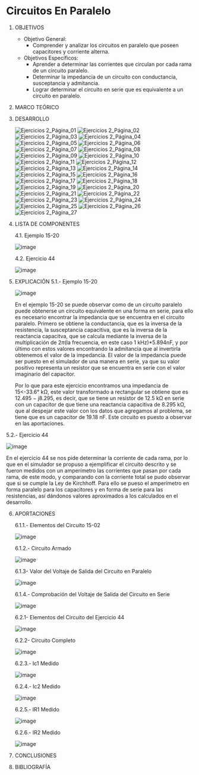 # Circuitos En Paralelo
1.  OBJETIVOS
    - Objetivo General:
      - Comprender y analizar los circuitos en paralelo que poseen capacitores y corriente alterna.
    - Objetivos Específicos:
      - Aprender a determinar las corrientes que circulan por cada rama de un circuito paralelo.
      - Determinar la impedancia de un circuito con conductancia, susceptancia y admitancia.
      - Lograr determinar el circuito en serie que es equivalente a un circuito en paralelo.
2. MARCO TEÓRICO

  

3. DESARROLLO

    ![Ejercicios 2_Página_01](https://user-images.githubusercontent.com/75439689/108791829-fc414680-754d-11eb-87cc-fa65b0471727.jpg)
![Ejercicios 2_Página_02](https://user-images.githubusercontent.com/75439689/108791831-fc414680-754d-11eb-949d-2aea8b655756.jpg)
![Ejercicios 2_Página_03](https://user-images.githubusercontent.com/75439689/108791834-fcd9dd00-754d-11eb-8000-fca91c57c086.jpg)
![Ejercicios 2_Página_04](https://user-images.githubusercontent.com/75439689/108791836-fcd9dd00-754d-11eb-9223-577695d84061.jpg)
![Ejercicios 2_Página_05](https://user-images.githubusercontent.com/75439689/108791837-fcd9dd00-754d-11eb-9a3a-39f7f5b99079.jpg)
![Ejercicios 2_Página_06](https://user-images.githubusercontent.com/75439689/108791838-fd727380-754d-11eb-8fe3-746db31dcd64.jpg)
![Ejercicios 2_Página_07](https://user-images.githubusercontent.com/75439689/108791840-fd727380-754d-11eb-9f82-b1e270365dd8.jpg)
![Ejercicios 2_Página_08](https://user-images.githubusercontent.com/75439689/108791841-fd727380-754d-11eb-90a9-d8c12bd84f15.jpg)
![Ejercicios 2_Página_09](https://user-images.githubusercontent.com/75439689/108791843-fe0b0a00-754d-11eb-9bf8-826eed47564d.jpg)
![Ejercicios 2_Página_10](https://user-images.githubusercontent.com/75439689/108791845-fe0b0a00-754d-11eb-8a7f-fdc62d3694ad.jpg)
![Ejercicios 2_Página_11](https://user-images.githubusercontent.com/75439689/108791846-fe0b0a00-754d-11eb-9e37-da0f01b5ed5e.jpg)
![Ejercicios 2_Página_12](https://user-images.githubusercontent.com/75439689/108791847-fe0b0a00-754d-11eb-9c9c-450e4083b398.jpg)
![Ejercicios 2_Página_13](https://user-images.githubusercontent.com/75439689/108791849-fea3a080-754d-11eb-8bbb-af42531464ac.jpg)
![Ejercicios 2_Página_14](https://user-images.githubusercontent.com/75439689/108791850-fea3a080-754d-11eb-9be4-15247ca3a146.jpg)
![Ejercicios 2_Página_15](https://user-images.githubusercontent.com/75439689/108791852-ff3c3700-754d-11eb-9b47-df803b2ecaa5.jpg)
![Ejercicios 2_Página_16](https://user-images.githubusercontent.com/75439689/108791813-f9465600-754d-11eb-9a6d-362bf402fac3.jpg)
![Ejercicios 2_Página_17](https://user-images.githubusercontent.com/75439689/108791814-f9deec80-754d-11eb-9191-9358c95f8716.jpg)
![Ejercicios 2_Página_18](https://user-images.githubusercontent.com/75439689/108791815-fa778300-754d-11eb-90e0-03905a69876d.jpg)
![Ejercicios 2_Página_19](https://user-images.githubusercontent.com/75439689/108791817-fa778300-754d-11eb-9c37-8544d3d86f4d.jpg)
![Ejercicios 2_Página_20](https://user-images.githubusercontent.com/75439689/108791818-fa778300-754d-11eb-8b23-b2935fb21d52.jpg)
![Ejercicios 2_Página_21](https://user-images.githubusercontent.com/75439689/108791819-fb101980-754d-11eb-87d0-98afa87a513a.jpg)
![Ejercicios 2_Página_22](https://user-images.githubusercontent.com/75439689/108791821-fb101980-754d-11eb-90ad-83aa71b45573.jpg)
![Ejercicios 2_Página_23](https://user-images.githubusercontent.com/75439689/108791822-fb101980-754d-11eb-9b7c-3b489daf6d60.jpg)
![Ejercicios 2_Página_24](https://user-images.githubusercontent.com/75439689/108791823-fba8b000-754d-11eb-8553-059a78d20b81.jpg)
![Ejercicios 2_Página_25](https://user-images.githubusercontent.com/75439689/108791824-fba8b000-754d-11eb-8c83-ca5de375b030.jpg)
![Ejercicios 2_Página_26](https://user-images.githubusercontent.com/75439689/108791825-fba8b000-754d-11eb-8c8c-b510ecd9b4ef.jpg)
![Ejercicios 2_Página_27](https://user-images.githubusercontent.com/75439689/108791827-fc414680-754d-11eb-9698-0e661dae5b40.jpg)

4. LISTA DE COMPONENTES

    4.1. Ejemplo 15-20
 
     ![image](https://user-images.githubusercontent.com/75439689/108777023-2fc1a800-7531-11eb-99e2-a4651f5dfc0f.png)
  
    4.2. Ejercicio 44
  
    ![image](https://user-images.githubusercontent.com/75439689/108777091-4667ff00-7531-11eb-8cc3-146b9391e349.png)
  
5. EXPLICACIÓN
  5.1.- Ejemplo 15-20

      ![image](https://user-images.githubusercontent.com/75439689/108779302-a57b4300-7534-11eb-9fe9-b1c301e0a09e.png)

      En el ejemplo 15-20 se puede observar como de un circuito paralelo puede obtenerse un circuito equivalente en una forma en serie, para ello es necesario encontrar la impedancia que se encuentra en el circuito paralelo. Primero se obtiene la conductancia, que es la inversa de la resistencia, la susceptancia capacitiva, que es la inversa de la reactancia capacitva, que se calcula mediante la inversa de la multiplicación de 2*π*(la frecuencia, en este caso 1 kHz)*5.894nF, y por último con estos valores encontrando la admitancia que al invertirla obtenemos el valor de la impedancia. El valor de la impedancia puede ser puesto en el simulador de una manera en serie, ya que su valor positivo representa un resistor que se encuentra en serie con el valor imaginario del capacitor.
      
      Por lo que para este ejercicio encontramos una impedancia de 15<-33.6° kΩ, este valor transformado a rectangular se obtiene que es 12.495 − j8.295, es decir, que se tiene un resistor de 12.5 kΩ en serie con un capacitor de que tiene una reactancia capacitiva de 8.295 kΩ, que al despejar este valor con los datos que agregamos al problema, se tiene que es un capacitor de 19.18 nF. Este circuito es puesto a observar en las aportaciones.

5.2.- Ejercicio 44

   ![image](https://user-images.githubusercontent.com/75439689/108779475-ec693880-7534-11eb-98e4-e1a26cf1c09f.png)

   En el ejercicio 44 se nos pide determinar la corriente de cada rama, por lo que en el simulador se propuso a ejemplificar el circuito descrito y se fueron medidos con un amperímetro las corrientes que pasan por cada rama, de este modo, y comparando con la corriente total se pudo observar que si se cumple la Ley de Kirchhoff. Para ello se pueso el amperímetro en forma paralelo para los capacitores y en forma de serie para las resistencias, así dándonos valores aproximados a los calculados en el desarrollo.

6. APORTACIONES

   6.1.1.- Elementos del Circuito 15-02
   
   ![image](https://user-images.githubusercontent.com/75439689/108785617-c7c68e00-753f-11eb-8031-25114c5d9ae1.png)
   
   6.1.2.- Circuito Armado
   
   ![image](https://user-images.githubusercontent.com/75439689/108785650-db71f480-753f-11eb-9abc-521689aa2a0f.png)
   
   6.1.3- Valor del Voltaje de Salida del Circuito en Paralelo
   
   ![image](https://user-images.githubusercontent.com/75439689/108785715-fd6b7700-753f-11eb-82d1-ad91b18ff84f.png)
   
   6.1.4.- Comprobación del Voltaje de Salida del Circuito en Serie
   
   ![image](https://user-images.githubusercontent.com/75439689/108785746-0c522980-7540-11eb-84e8-5cf58b7024ec.png)
   
   6.2.1- Elementos del Circuito del Ejercicio 44
   
   ![image](https://user-images.githubusercontent.com/75439689/108784232-f2fbae00-753c-11eb-9336-3e20ed9fbd61.png)
   
   6.2.2- Circuito Completo
   
   ![image](https://user-images.githubusercontent.com/75439689/108784262-01e26080-753d-11eb-8d4a-bf099fe28167.png)
   
   6.2.3.- Ic1 Medido
   
   ![image](https://user-images.githubusercontent.com/75439689/108784293-10307c80-753d-11eb-8afb-dae747f1b4be.png)
   
   6.2.4.- Ic2 Medido
   
   ![image](https://user-images.githubusercontent.com/75439689/108784307-1e7e9880-753d-11eb-98ff-3b4b462371a4.png)
   
   6.2.5.- IR1 Medido
   
   ![image](https://user-images.githubusercontent.com/75439689/108784329-2cccb480-753d-11eb-80ae-57e639a454d9.png)
   
   6.2.6.- IR2 Medido
   
   ![image](https://user-images.githubusercontent.com/75439689/108784360-3a823a00-753d-11eb-965e-e869ac39b73b.png)
   



7. CONCLUSIONES



8. BIBLIOGRAFÍA
